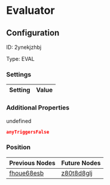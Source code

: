 # Evaluator
## Configuration
ID:  2ynekjzhbj

Type: EVAL 


### Settings
| Setting | Value  |
| :------------------------ | ---------------------------------------- |
 




### Additional Properties
undefined
 ```json 
anyTriggersFalse
```




### Position
| Previous Nodes | Future Nodes |
| :------------- | ------------ |
| [fhoue68esb](./fhoue68esb.md) | [z80t8d8glj](./z80t8d8glj.md) |